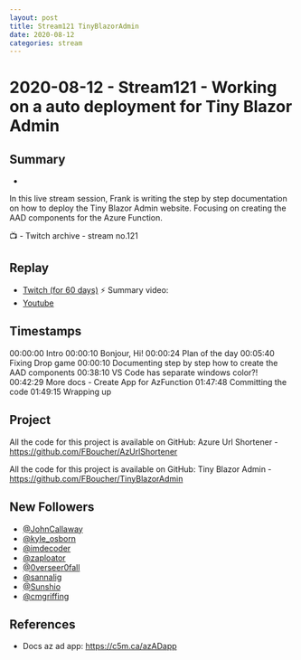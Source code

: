 ```yaml
---
layout: post
title: Stream121 TinyBlazorAdmin
date: 2020-08-12
categories: stream
---
```



# 2020-08-12 - Stream121 - Working on a auto deployment for Tiny Blazor Admin

## Summary
-

In this live stream session, Frank is writing the step by step documentation on how to deploy the Tiny Blazor Admin website. Focusing on creating the AAD components for the Azure Function. 

📺 - Twitch archive - stream no.121

## Replay


- [Twitch (for 60 days)](https://www.twitch.tv/videos/)
⚡ Summary video:
- [Youtube](https://youtu.be/UaUdFSXrbmA)


## Timestamps


00:00:00 Intro
00:00:10 Bonjour, Hi!
00:00:24 Plan of the day
00:05:40 Fixing Drop game
00:00:10 Documenting step by step how to create the AAD components
00:38:10 VS Code has separate windows color?!
00:42:29 More docs - Create App for AzFunction
01:47:48 Committing the code
01:49:15 Wrapping up 


Project
-------

All the code for this project is available on GitHub: Azure Url Shortener - https://github.com/FBoucher/AzUrlShortener

All the code for this project is available on GitHub: Tiny Blazor Admin - https://github.com/FBoucher/TinyBlazorAdmin


New Followers
-------------

- [@JohnCallaway](https://www.twitch.tv/JohnCallaway)
- [@kyle_osborn](https://www.twitch.tv/kyle_osborn)
- [@imdecoder](https://www.twitch.tv/imdecoder)
- [@zaploator](https://www.twitch.tv/zaploator)
- [@0verseer0fall](https://www.twitch.tv/0verseer0fall)
- [@sannalig](https://www.twitch.tv/sannalig)
- [@Sunshio](https://www.twitch.tv/Sunshio)
- [@cmgriffing](https://www.twitch.tv/cmgriffing)


References
----------

- Docs az ad app: https://c5m.ca/azADapp
